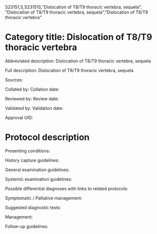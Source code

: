 S23151,S,S23151S,"Dislocation of T8/T9 thoracic vertebra, sequela", "Dislocation of T8/T9 thoracic vertebra, sequela","Dislocation of T8/T9 thoracic vertebra"
# Category title: Dislocation of T8/T9 thoracic vertebra

Abbreviated description: Dislocation of T8/T9 thoracic vertebra, sequela

Full description: Dislocation of T8/T9 thoracic vertebra, sequela

Sources:

Collated by:
Collation date:

Reviewed by:
Review date:

Validated by:
Validation date:

Approval UID:

# Protocol description

Presenting conditions:

History capture guidelines:

General examination guidelines:

Systemic examination guidelines:

Possible differential diagnoses with links to related protocols:

Symptomatic / Palliative management:

Suggested diagnostic tests:

Management:

Follow-up guidelines:
